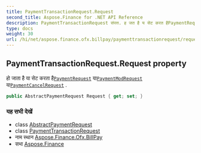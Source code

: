 ```yaml
---
title: PaymentTransactionRequest.Request
second_title: Aspose.Finance for .NET API Reference
description: PaymentTransactionRequest संपत्त. ह जत है य सेट करत हैPaymentRequest यPaymentModRequest यPaymentCancelRequest .
type: docs
weight: 30
url: /hi/net/aspose.finance.ofx.billpay/paymenttransactionrequest/request/
---
```

## PaymentTransactionRequest.Request property

हो जाता है या सेट करता है[`PaymentRequest`](../../paymentrequest/) या[`PaymentModRequest`](../../paymentmodrequest/) या[`PaymentCancelRequest`](../../paymentcancelrequest/) .

```csharp
public AbstractPaymentRequest Request { get; set; }
```

### यह सभी देखें

* class [AbstractPaymentRequest](../../abstractpaymentrequest/)
* class [PaymentTransactionRequest](../)
* नाम स्थान [Aspose.Finance.Ofx.BillPay](../../paymenttransactionrequest/)
* सभा [Aspose.Finance](../../../)


